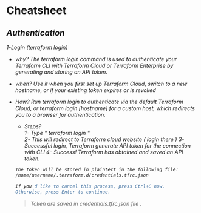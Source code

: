 # Cheatsheet
<em>

## Authentication
   1-Login (terraform login)
   * why?
      The terraform login command is used to authenticate your Terraform CLI with Terraform Cloud or Terraform Enterprise by generating and storing an API token.

   * when?
      Use it when you first set up Terraform Cloud, switch to a new hostname, or if your existing token expires or is revoked

   * How?
      Run terraform login to authenticate via the default Terraform Cloud, or terraform login [hostname] for a custom host, which redirects you to a browser for authentication.

      * Steps? </br>
       1- Type " terraform login "  
       2- This will redirect to Terraform cloud website ( login there ) 
       3- Successful login, Terraform generate API token for the connection with CLI 
       4- Success! Terraform has obtained and saved an API token.

       ```bash
       The token will be stored in plaintext in the following file:
       /home/username/.terraform.d/credentials.tfrc.json

       If you'd like to cancel this process, press Ctrl+C now.
       Otherwise, press Enter to continue.
       ```
       > Token are saved in credentials.tfrc.json file .
 





</em>